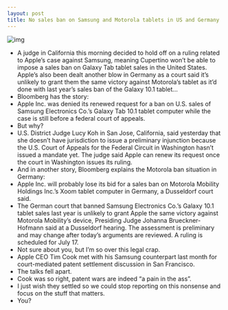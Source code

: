 ```yaml
---
layout: post
title: No sales ban on Samsung and Motorola tablets in US and Germany
---
```

![img](http://media.idownloadblog.com/wp-content/uploads/2011/12/galaxy-tab-10-1-vs-ipad-2-2-e1313507692994.jpeg)
* A judge in California this morning decided to hold off on a ruling related to Apple’s case against Samsung, meaning Cupertino won’t be able to impose a sales ban on Galaxy Tab tablet sales in the United States. Apple’s also been dealt another blow in Germany as a court said it’s unlikely to grant them the same victory against Motorola’s tablet as it’d done with last year’s sales ban of the Galaxy 10.1 tablet…
* Bloomberg has the story:
* Apple Inc. was denied its renewed request for a ban on U.S. sales of Samsung Electronics Co.’s Galaxy Tab 10.1 tablet computer while the case is still before a federal court of appeals.
* But why?
* U.S. District Judge Lucy Koh in San Jose, California, said yesterday that she doesn’t have jurisdiction to issue a preliminary injunction because the U.S. Court of Appeals for the Federal Circuit in Washington hasn’t issued a mandate yet. The judge said Apple can renew its request once the court in Washington issues its ruling.
* And in another story, Bloomberg explains the Motorola ban situation in Germany:
* Apple Inc. will probably lose its bid for a sales ban on Motorola Mobility Holdings Inc.’s Xoom tablet computer in Germany, a Dusseldorf court said.
* The German court that banned Samsung Electronics Co.’s Galaxy 10.1 tablet sales last year is unlikely to grant Apple the same victory against Motorola Mobility’s device, Presiding Judge Johanna Brueckner-Hofmann said at a Dusseldorf hearing. The assessment is preliminary and may change after today’s arguments are reviewed. A ruling is scheduled for July 17.
* Not sure about you, but I’m so over this legal crap.
* Apple CEO Tim Cook met with his Samsung counterpart last month for court-mediated patent settlement discussion in San Francisco.
* The talks fell apart.
* Cook was so right, patent wars are indeed “a pain in the ass”.
* I just wish they settled so we could stop reporting on this nonsense and focus on the stuff that matters.
* You?

